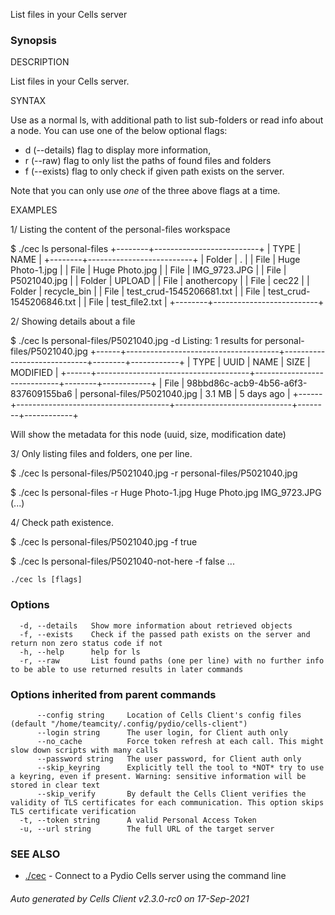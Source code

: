 List files in your Cells server

### Synopsis


DESCRIPTION

  List files in your Cells server.

SYNTAX

  Use as a normal ls, with additional path to list sub-folders or read info about a node.
  You can use one of the below optional flags: 
   - d (--details) flag to display more information, 
   - r (--raw) flag to only list the paths of found files and folders
   - f (--exists) flag to only check if given path exists on the server.

  Note that you can only use *one* of the three above flags at a time.

EXAMPLES


1/ Listing the content of the personal-files workspace

$ ./cec ls personal-files
+--------+--------------------------+
|  TYPE  |           NAME           |
+--------+--------------------------+
| Folder | .			            |
| File   | Huge Photo-1.jpg         |
| File   | Huge Photo.jpg           |
| File   | IMG_9723.JPG             |
| File   | P5021040.jpg             |
| Folder | UPLOAD                   |
| File   | anothercopy              |
| File   | cec22                    |
| Folder | recycle_bin              |
| File   | test_crud-1545206681.txt |
| File   | test_crud-1545206846.txt |
| File   | test_file2.txt           |
+--------+--------------------------+

2/ Showing details about a file

$ ./cec ls personal-files/P5021040.jpg -d
Listing: 1 results for personal-files/P5021040.jpg
+------+--------------------------------------+-----------------------------+--------+------------+
| TYPE |                 UUID                 |            NAME             |  SIZE  |  MODIFIED  |
+------+--------------------------------------+-----------------------------+--------+------------+
| File | 98bbd86c-acb9-4b56-a6f3-837609155ba6 | personal-files/P5021040.jpg | 3.1 MB | 5 days ago |
+------+--------------------------------------+-----------------------------+--------+------------+


Will show the metadata for this node (uuid, size, modification date)

3/ Only listing files and folders, one per line.

$ ./cec ls personal-files/P5021040.jpg -r
personal-files/P5021040.jpg

$ ./cec ls personal-files -r
Huge Photo-1.jpg
Huge Photo.jpg
IMG_9723.JPG
(...)

4/ Check path existence.

$ ./cec ls personal-files/P5021040.jpg -f
true

$ ./cec ls personal-files/P5021040-not-here -f
false
...



```
./cec ls [flags]
```

### Options

```
  -d, --details   Show more information about retrieved objects
  -f, --exists    Check if the passed path exists on the server and return non zero status code if not
  -h, --help      help for ls
  -r, --raw       List found paths (one per line) with no further info to be able to use returned results in later commands
```

### Options inherited from parent commands

```
      --config string     Location of Cells Client's config files (default "/home/teamcity/.config/pydio/cells-client")
      --login string      The user login, for Client auth only
      --no_cache          Force token refresh at each call. This might slow down scripts with many calls
      --password string   The user password, for Client auth only
      --skip_keyring      Explicitly tell the tool to *NOT* try to use a keyring, even if present. Warning: sensitive information will be stored in clear text
      --skip_verify       By default the Cells Client verifies the validity of TLS certificates for each communication. This option skips TLS certificate verification
  -t, --token string      A valid Personal Access Token
  -u, --url string        The full URL of the target server
```

### SEE ALSO

* [./cec](./cec)	 - Connect to a Pydio Cells server using the command line

###### Auto generated by Cells Client v2.3.0-rc0 on 17-Sep-2021
